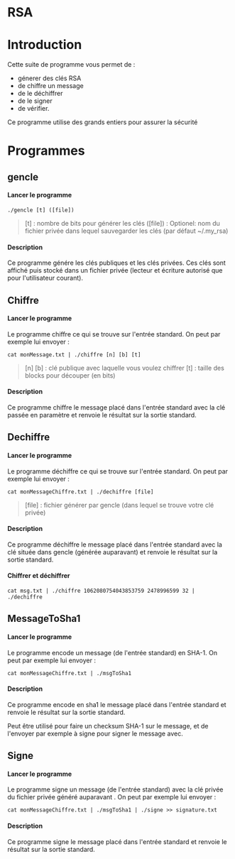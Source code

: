 RSA
===

# Introduction

Cette suite de programme vous permet de :
* génerer des clés RSA
* de chiffre un message
* de le déchiffrer
* de le signer
* de vérifier. 

Ce programme utilise des grands entiers pour assurer la sécurité

# Programmes

## gencle

#### Lancer le programme

	./gencle [t] ([file])

> [t] : nombre de bits pour générer les clés
> ([file]) : Optionel: nom du fichier privée dans lequel sauvegarder les clés (par défaut ~/.my_rsa)

#### Description

Ce programme génére les clés publiques et les clés privées. Ces clés sont affiché puis stocké dans un fichier privée (lecteur et écriture autorisé que pour l'utilisateur courant).

## Chiffre

#### Lancer le programme

Le programme chiffre ce qui se trouve sur l'entrée standard. On peut par exemple lui envoyer :

	cat monMessage.txt | ./chiffre [n] [b] [t]

> [n] [b] : clé publique avec laquelle vous voulez chiffrer
> [t] : taille des blocks pour découper (en bits)

#### Description

Ce programme chiffre le message placé dans l'entrée standard avec la clé passée en paramètre et renvoie le résultat sur la sortie standard.

## Dechiffre

#### Lancer le programme

Le programme déchiffre ce qui se trouve sur l'entrée standard. On peut par exemple lui envoyer :

	cat monMessageChiffre.txt | ./dechiffre [file]

> [file] : fichier générer par gencle (dans lequel se trouve votre clé privée)

#### Description

Ce programme déchiffre le message placé dans l'entrée standard avec la clé située dans gencle (générée auparavant) et renvoie le résultat sur la sortie standard.

#### Chiffrer et déchiffrer

	cat msg.txt | ./chiffre 1062080754043853759 2478996599 32 | ./dechiffre

## MessageToSha1

#### Lancer le programme

Le programme encode un message (de l'entrée standard) en SHA-1. On peut par exemple lui envoyer :

	cat monMessageChiffre.txt | ./msgToSha1

#### Description

Ce programme encode en sha1 le message placé dans l'entrée standard et renvoie le résultat sur la sortie standard.

Peut être utilisé pour faire un checksum SHA-1 sur le message, et de l'envoyer par exemple à signe pour signer le message avec.

## Signe

#### Lancer le programme

Le programme signe un message (de l'entrée standard) avec la clé privée du fichier privée généré auparavant . On peut par exemple lui envoyer :

	cat monMessageChiffre.txt | ./msgToSha1 | ./signe >> signature.txt

#### Description

Ce programme signe le message placé dans l'entrée standard et renvoie le résultat sur la sortie standard.